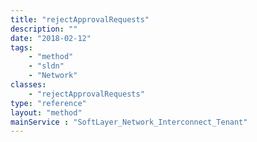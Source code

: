 ```yaml
---
title: "rejectApprovalRequests"
description: ""
date: "2018-02-12"
tags:
    - "method"
    - "sldn"
    - "Network"
classes:
    - "rejectApprovalRequests"
type: "reference"
layout: "method"
mainService : "SoftLayer_Network_Interconnect_Tenant"
---
```

